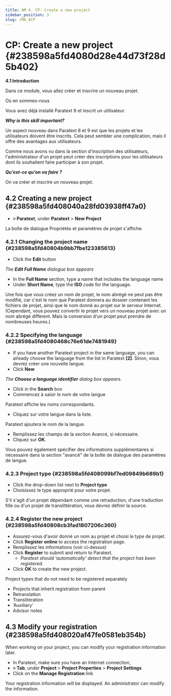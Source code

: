 ```yaml
---
title: AM 4. CP- Create a new project
sidebar_position: 3
slug: /MA_4CP
---
```


# **CP: Create a new project** {#238598a5fd4080d28e44d73f28d5b402}

**4.1 Introduction**

Dans ce module, vous allez créer et inscrire un nouveau projet.

Où en sommes-nous

Vous avez déjà installé Paratext 9 et inscrit un utilisateur.

_**Why is this skill important?**_

Un aspect nouveau dans Paratext 8 et 9 est que les projets et les utilisateurs doivent être inscrits. Cela peut sembler une complication, mais il offre des avantages aux utilisateurs.

Comme nous avons vu dans la section d'inscription des utilisateurs, l'administrateur d'un projet peut créer des inscriptions pour les utilisateurs dont ils souhaitent faire participer à son projet.

_**Qu’est-ce qu’on va faire ?**_

On va créer et inscrire un nouveau projet.

## **4.2 Creating a new project** {#238598a5fd408040a28fd03938ff47a0}

- **≡ Paratext**, under **Paratext** &gt; **New Project**

La boîte de dialogue Propriétés et paramètres de projet s'affiche.

### **4.2.1 Changing the project name** {#238598a5fd40804b9bb7fbe123385613}

- Click the **Edit** button

_The_ _**Edit Full Name**_ _dialogue box appears_

- In the **Full Name** section, type a name that includes the language name
- Under **Short Name**, type the **ISO** code for the language.

Une fois que vous créez un nom de projet, le nom abrégé ne peut pas être modifié, car c'est le nom que Paratext donnera au dossier contenant les fichiers de projet, ainsi que le nom donné au projet sur le serveur Internet. (Cependant, vous pouvez convertir le projet vers un nouveau projet avec un nom abrégé diffèrent. Mais la conversion d'un projet peut prendre de nombreuses heures.)

### **4.2.2 Specifying the language** {#238598a5fd4080468c76e61de7481949}

- If you have another Paratext project in the same language, you can already choose the language from the list in Paratext **[2]**. Sinon, vous devrez créer une nouvelle langue.
- Click **New**

_The_ _**Choose a language identifier**_ _dialog box appears_.

- Click in the **Search** box
- Commencez à saisir le nom de votre langue

Paratext affiche les noms correspondants.

- Cliquez sur votre langue dans la liste.

Paratext ajoutera le nom de la langue.

- Remplissez les champs de la section Avancé, si nécessaire.
- Cliquez sur **OK**.

Vous pouvez également spécifier des informations supplémentaires si nécessaire dans la section "avancé" de la boîte de dialogue des paramètres de langue.

### **4.2.3 Project type** {#238598a5fd408099bf7ed09849b689b1}

- Click the drop-down list next to **Project type**
- Choisissez le type approprié pour votre projet.

S'il s'agit d'un projet dépendant comme une retraduction, d'une traduction fille ou d'un projet de translittération, vous devrez définir la source.

### **4.2.4 Register the new project** {#238598a5fd40808cb3fad1807206c360}

- Assurez-vous d'avoir donné un nom au projet et choisi le type de projet.
- Click **Register online** to access the registration page.
- Remplissez les informations (voir ci-dessus)
- Click **Register** to submit and return to Paratext.
    - _Paratext should ‘automatically’ detect that the project has been registered._
- Click **OK** to create the new project.

Project types that do not need to be registered separately

- Projects that inherit registration from parent
- Retranslation
- Transliteration
- ‘Auxiliary’
- Advisor notes

## **4.3 Modify your registration** {#238598a5fd408020af47fe0581eb354b}

When working on your project, you can modify your registration information later.

- In Paratext, make sure you have an Internet connection,
- **≡ Tab**, under **Project** &gt; **Project Properties** &gt; **Project Settings**
- Click on the **Manage Registration** link

Your registration information will be displayed. An administrator can modify the information.

